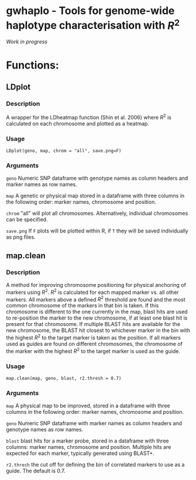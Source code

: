 # gwhaplo - Tools for genome-wide haplotype characterisation with $R^{2}$

*Work in progress*

# Functions: 

## LDplot

### Description 
A wrapper for the LDheatmap function (Shin et al. 2006) where $R^{2}$ is calculated on each chromosome and plotted as a heatmap.  

### Usage 

`LDplot(geno, map, chrom = "all", save.png=F)`

### Arguments

`geno` Numeric SNP dataframe with genotype names as column headers and marker names as row names. 

`map`  A genetic or physical map stored in a dataframe with three columns in the following order: marker names, chromosome and position. 

`chrom` "all" will plot all chromosomes. Alternatively, individual chromosomes can be specified.

`save.png` If `F` plots will be plotted within R, if `T` they will be saved individually as png files. 

## map.clean

### Description 

A method for improving chromosome positioning for physical anchoring of markers using $R^{2}$. $R^{2}$ is calculated for each mapped marker vs. all other markers. All markers above a defined $R^{2}$ threshold are found and the most common chromosome of the markers in that bin is taken. If this chromosome is different to the one currently in the map, blast hits are used to re-position the marker to the new chromosome, if at least one blast hit is present for that chromosome. If multiple BLAST hits are available for the new chromosome, the BLAST hit closest to whichever marker in the bin with the highest $R^{2}$ to the target marker is taken as the position. If all markers used as guides are found on different chromosomes, the chromosome of the marker with the highest $R^{2}$ to the target marker is used as the guide.   

### Usage 

`map.clean(map, geno, blast, r2.thresh = 0.7)`

### Arguments

`map`  A physical map to be improved, stored in a dataframe with three columns in the following order: marker names, chromosome and position.

`geno` Numeric SNP dataframe with marker names as column headers and genotype names as row names. 

`blast` blast hits for a marker probe, stored in a dataframe with three columns: marker names, chromosome and position. Multiple hits are expected for each marker, typically generated using BLAST+.

`r2.thresh` the cut off for defining the bin of correlated markers to use as a guide. The default is 0.7.   